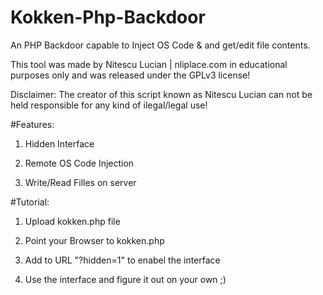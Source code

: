 # Kokken-Php-Backdoor
An PHP Backdoor capable to Inject OS Code &amp; and get/edit file contents.

This tool was made by Nitescu Lucian | nliplace.com in educational purposes only and was released under the GPLv3 license!

Disclaimer:
The creator of this script known as Nitescu Lucian can not be held responsible for any kind of ilegal/legal use!

#Features: 

1) Hidden Interface

2) Remote OS Code Injection

3) Write/Read Filles on server

#Tutorial: 

1) Upload kokken.php file

2) Point your Browser to kokken.php

3) Add to URL "?hidden=1" to enabel the interface

4) Use the interface and figure it out on your own ;)
